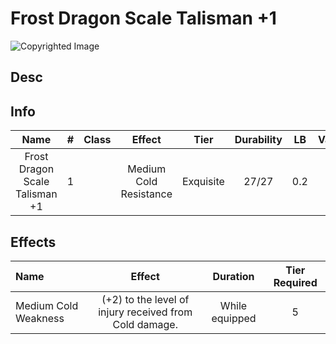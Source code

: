 # Frost Dragon Scale Talisman +1

![Copyrighted Image](FrostDragonScaleTalisman+1.png)

## Desc

## Info

|              Name              | # | Class |         Effect         |   Tier   | Durability | LB | Value |
| :----------------------------: | :-: | :---: | :---------------------: | :-------: | :--------: | :-: | :---: |
| Frost Dragon Scale Talisman +1 | 1 |      | Medium Cold Resistance | Exquisite |   27/27   | 0.2 |   ?   |

## Effects

| Name                 |                         Effect                         |    Duration    | Tier Required |
| :------------------- | :----------------------------------------------------: | :------------: | :-----------: |
| Medium Cold Weakness | (+2) to the level of injury received from Cold damage. | While equipped |       5       |
